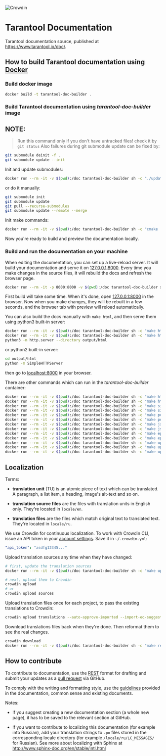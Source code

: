 ![Crowdin](https://badges.crowdin.net/tarantool-docs/localized.svg)

# Tarantool Documentation

Tarantool documentation source, published at https://www.tarantool.io/doc/.

## How to build Tarantool documentation using [Docker](https://www.docker.com)

### Build docker image

```bash
docker build -t tarantool-doc-builder .
```

### Build Tarantool documentation using *tarantool-doc-builder* image
## NOTE: 
> Run this command only if you don't have untracked files!
  check it by `git status` 
  Also failures during git submodule update can be fixed by:
   ```bash
   git submodule deinit -f .
   git submodule update --init
   ```

Init and update submodules:
```bash
docker run --rm -it -v $(pwd):/doc tarantool-doc-builder sh -c "./update_submodules.sh"
```
or do it manually:
```bash
git submodule init
git submodule update
git pull --recurse-submodules
git submodule update --remote --merge
```

Init make commands:
```bash
docker run --rm -it -v $(pwd):/doc tarantool-doc-builder sh -c "cmake ."
```

Now you're ready to build and preview the documentation locally.

### Build and run the documentation on your machine

When editing the documentation, you can set up a live-reload server.
It will build your documentation and serve it on [127.0.0.1:8000](http://127.0.0.1:8000).
Every time you make changes in the source files, it will rebuild the docs
and refresh the browser page.

```bash
docker run --rm -it -p 8000:8000 -v $(pwd):/doc tarantool-doc-builder sh -c "make autobuild"
```

First build will take some time.
When it's done, open [127.0.0.1:8000](http://127.0.0.1:8000) in the browser.
Now when you make changes, they will be rebuilt in a few seconds,
and the browser tab with preview will reload automatically.

You can also build the docs manually with `make html`,
and then serve them using python3 built-in server:
```bash
docker run --rm -it -v $(pwd):/doc tarantool-doc-builder sh -c "make html"
docker run --rm -it -v $(pwd):/doc tarantool-doc-builder sh -c "make html-ru"
python3 -m http.server --directory output/html
```

or python2 built-in server:
```bash
cd output/html
python -m SimpleHTTPServer
```

then go to [localhost:8000](http://localhost:8000) in your browser.


There are other commands which can run 
in the *tarantool-doc-builder* container:

```bash
docker run --rm -it -v $(pwd):/doc tarantool-doc-builder sh -c "make html"
docker run --rm -it -v $(pwd):/doc tarantool-doc-builder sh -c "make html-ru"
docker run --rm -it -v $(pwd):/doc tarantool-doc-builder sh -c "make singlehtml"
docker run --rm -it -v $(pwd):/doc tarantool-doc-builder sh -c "make singlehtml-ru"
docker run --rm -it -v $(pwd):/doc tarantool-doc-builder sh -c "make pdf"
docker run --rm -it -v $(pwd):/doc tarantool-doc-builder sh -c "make pdf-ru"
docker run --rm -it -v $(pwd):/doc tarantool-doc-builder sh -c "make json"
docker run --rm -it -v $(pwd):/doc tarantool-doc-builder sh -c "make json-ru"
docker run --rm -it -v $(pwd):/doc tarantool-doc-builder sh -c "make epub"
docker run --rm -it -v $(pwd):/doc tarantool-doc-builder sh -c "make epub-ru"
docker run --rm -it -v $(pwd):/doc tarantool-doc-builder sh -c "make update-pot"
docker run --rm -it -v $(pwd):/doc tarantool-doc-builder sh -c "make update-po"
docker run --rm -it -v $(pwd):/doc tarantool-doc-builder sh -c "make update-po-force"
```

## Localization

Terms:

* **translation unit** (TU) is an atomic piece of text which can be translated.
  A paragraph, a list item, a heading, image's alt-text and so on.
  
* **translation source files** are the files with translation units in English only.
    They're located in `locale/en`.

* **translation files** are the files which match original text to translated text.
  They're located in `locale/ru`.
  
We use Crowdin for continuous localization.
To work with Crowdin CLI, issue an API token in your 
[account settings](https://crowdin.com/settings#api-key).
Save it in `~/.crowdin.yml`:

```yaml
"api_token": "asdfg12345..."
```

Upload translation sources any time when they have changed:

```bash
# first, update the translation sources
docker run --rm -it -v $(pwd):/doc tarantool-doc-builder sh -c "make update-pot"

# next, upload them to Crowdin
crowdin upload 
# or
crowdin upload sources
```

Upload translation files once for each project, to pass the existing translations to Crowdin:

```bash
crowdin upload translations --auto-approve-imported --import-eq-suggestions
```

Download translations files back when they're done.
Then reformat them to see the real changes.

```bash
crowdin download
docker run --rm -it -v $(pwd):/doc tarantool-doc-builder sh -c "make reformat-po"
```
## How to contribute

To contribute to documentation, use the
[REST](http://docutils.sourceforge.net/docs/user/rst/quickstart.html)
format for drafting and submit your updates as a
[pull request](https://help.github.com/articles/creating-a-pull-request)
via GitHub.

To comply with the writing and formatting style, use the
[guidelines](https://www.tarantool.io/en/doc/2.2/dev_guide/documentation_guidelines/)
provided in the documentation, common sense and existing documents.

Notes:

* If you suggest creating a new documentation section (a whole new
  page), it has to be saved to the relevant section at GitHub.

* If you want to contribute to localizing this documentation (for example into
  Russian), add your translation strings to `.po` files stored in the
  corresponding locale directory (for example `/locale/ru/LC_MESSAGES/`
  for Russian). See more about localizing with Sphinx at
  http://www.sphinx-doc.org/en/stable/intl.html
